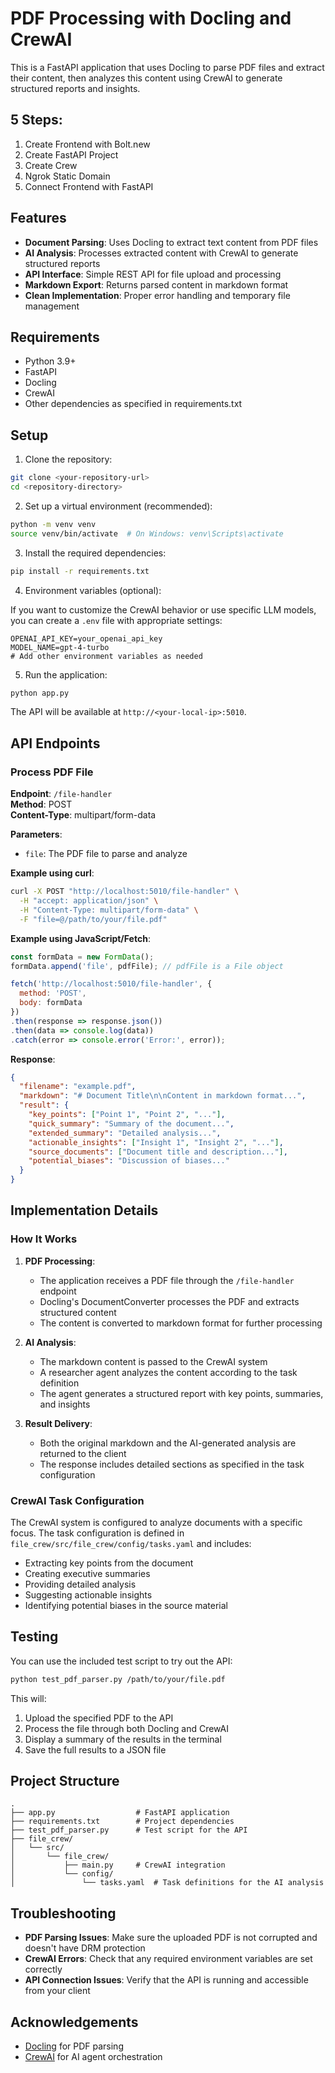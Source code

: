 # PDF Processing with Docling and CrewAI

This is a FastAPI application that uses Docling to parse PDF files and extract their content, then analyzes this content using CrewAI to generate structured reports and insights.

## 5 Steps:
1. Create Frontend with Bolt.new
2. Create FastAPI Project
3. Create Crew
4. Ngrok Static Domain
5. Connect Frontend with FastAPI

## Features

- **Document Parsing**: Uses Docling to extract text content from PDF files
- **AI Analysis**: Processes extracted content with CrewAI to generate structured reports
- **API Interface**: Simple REST API for file upload and processing
- **Markdown Export**: Returns parsed content in markdown format
- **Clean Implementation**: Proper error handling and temporary file management

## Requirements

- Python 3.9+
- FastAPI
- Docling
- CrewAI
- Other dependencies as specified in requirements.txt

## Setup

1. Clone the repository:

```bash
git clone <your-repository-url>
cd <repository-directory>
```

2. Set up a virtual environment (recommended):

```bash
python -m venv venv
source venv/bin/activate  # On Windows: venv\Scripts\activate
```

3. Install the required dependencies:

```bash
pip install -r requirements.txt
```

4. Environment variables (optional):
   
If you want to customize the CrewAI behavior or use specific LLM models, you can create a `.env` file with appropriate settings:

```
OPENAI_API_KEY=your_openai_api_key
MODEL_NAME=gpt-4-turbo
# Add other environment variables as needed
```

5. Run the application:

```bash
python app.py
```

The API will be available at `http://<your-local-ip>:5010`.

## API Endpoints

### Process PDF File

**Endpoint**: `/file-handler`  
**Method**: POST  
**Content-Type**: multipart/form-data

**Parameters**:
- `file`: The PDF file to parse and analyze

**Example using curl**:
```bash
curl -X POST "http://localhost:5010/file-handler" \
  -H "accept: application/json" \
  -H "Content-Type: multipart/form-data" \
  -F "file=@/path/to/your/file.pdf"
```

**Example using JavaScript/Fetch**:
```javascript
const formData = new FormData();
formData.append('file', pdfFile); // pdfFile is a File object

fetch('http://localhost:5010/file-handler', {
  method: 'POST',
  body: formData
})
.then(response => response.json())
.then(data => console.log(data))
.catch(error => console.error('Error:', error));
```

**Response**:
```json
{
  "filename": "example.pdf",
  "markdown": "# Document Title\n\nContent in markdown format...",
  "result": {
    "key_points": ["Point 1", "Point 2", "..."],
    "quick_summary": "Summary of the document...",
    "extended_summary": "Detailed analysis...",
    "actionable_insights": ["Insight 1", "Insight 2", "..."],
    "source_documents": ["Document title and description..."],
    "potential_biases": "Discussion of biases..."
  }
}
```

## Implementation Details

### How It Works

1. **PDF Processing**:
   - The application receives a PDF file through the `/file-handler` endpoint
   - Docling's DocumentConverter processes the PDF and extracts structured content
   - The content is converted to markdown format for further processing

2. **AI Analysis**:
   - The markdown content is passed to the CrewAI system
   - A researcher agent analyzes the content according to the task definition
   - The agent generates a structured report with key points, summaries, and insights

3. **Result Delivery**:
   - Both the original markdown and the AI-generated analysis are returned to the client
   - The response includes detailed sections as specified in the task configuration

### CrewAI Task Configuration

The CrewAI system is configured to analyze documents with a specific focus. The task configuration is defined in `file_crew/src/file_crew/config/tasks.yaml` and includes:

- Extracting key points from the document
- Creating executive summaries
- Providing detailed analysis
- Suggesting actionable insights
- Identifying potential biases in the source material

## Testing

You can use the included test script to try out the API:

```bash
python test_pdf_parser.py /path/to/your/file.pdf
```

This will:
1. Upload the specified PDF to the API
2. Process the file through both Docling and CrewAI
3. Display a summary of the results in the terminal
4. Save the full results to a JSON file

## Project Structure

```
.
├── app.py                  # FastAPI application
├── requirements.txt        # Project dependencies
├── test_pdf_parser.py      # Test script for the API
├── file_crew/
│   └── src/
│       └── file_crew/
│           ├── main.py     # CrewAI integration
│           └── config/
│               └── tasks.yaml  # Task definitions for the AI analysis
```

## Troubleshooting

- **PDF Parsing Issues**: Make sure the uploaded PDF is not corrupted and doesn't have DRM protection
- **CrewAI Errors**: Check that any required environment variables are set correctly
- **API Connection Issues**: Verify that the API is running and accessible from your client


## Acknowledgements

- [Docling](https://github.com/docling-project/docling) for PDF parsing
- [CrewAI](https://github.com/joaomdmoura/crewAI) for AI agent orchestration
